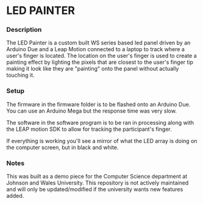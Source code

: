 # LED PAINTER
### Description
The LED Painter is a custom built WS series based led panel driven by an Arduino Due and a Leap Motion connected to a laptop to track where a user's finger is located. The location on the user's finger is used to create a painting effect by lighting the pixels that are closest to the user's finger tip making it look like they are "painting" onto the panel without actually touching it.
### Setup
The firmware in the firmware folder is to be flashed onto an Arduino Due. You can use an Arduino Mega but the response time was very slow.

The software in the software program is to be ran in processing along with the LEAP motion SDK to allow for tracking the participant's finger.

If everything is working you'll see a mirror of what the LED array is doing on the computer screen, but in black and white.
### Notes
This was built as a demo piece for the Computer Science department at Johnson and Wales University. This repository is not actively maintained and will only be updated/modified if the university wants new features added.
